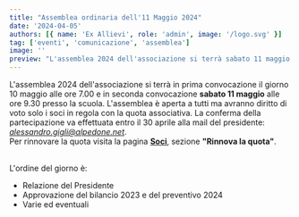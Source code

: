 ```yaml
---
title: "Assemblea ordinaria dell'11 Maggio 2024"
date: '2024-04-05'
authors: [{ name: 'Ex Allievi', role: 'admin', image: '/logo.svg' }]
tag: ['eventi', 'comunicazione', 'assemblea']
image: ''
preview: "L'assemblea 2024 dell'associazione si terrà sabato 11 maggio alle ore 9.30 presso la scuola. È aperta a tutti ma avranno diritto di voto solo i soci in regola con la quota associativa."
---
```


L'assemblea 2024 dell'associazione si terrà in prima convocazione il giorno 10 maggio alle ore 7.00 e in seconda convocazione **sabato 11 maggio** alle ore 9.30 presso la scuola. L'assemblea è aperta a tutti ma avranno diritto di voto solo i soci in regola con la quota associativa. La conferma della partecipazione va effettuata entro il 30 aprile alla mail del presidente:
\
[_alessandro.gigli@alpedone.net_](mailto:alessandro.gigli@alpedone.net).
\
Per rinnovare la quota visita la pagina [**Soci**](https://exallievi.itispaleocapa.it/soci), sezione **"Rinnova la quota"**.

\
L'ordine del giorno è:

- Relazione del Presidente
- Approvazione del bilancio 2023 e del preventivo 2024
- Varie ed eventuali
